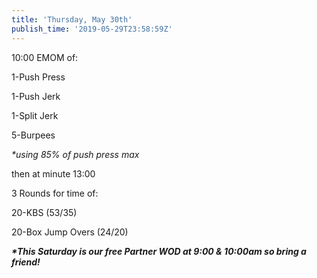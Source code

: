 ```yaml
---
title: 'Thursday, May 30th'
publish_time: '2019-05-29T23:58:59Z'
---
```


10:00 EMOM of:

1-Push Press

1-Push Jerk

1-Split Jerk

5-Burpees

*\*using 85% of push press max*

then at minute 13:00

3 Rounds for time of:

20-KBS (53/35)

20-Box Jump Overs (24/20)

***\*This Saturday is our free Partner WOD at 9:00 & 10:00am so bring a
friend!***
